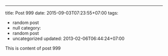 ---
title: Post 999
date: 2015-09-03T07:23:55+07:00
tags:
  - random post
  - null
category:
  - random post
  - uncategorized
updated: 2013-02-06T06:44:24+07:00

This is content of post 999